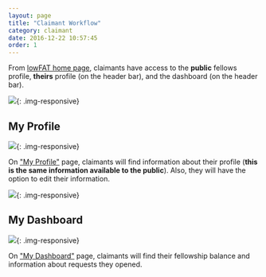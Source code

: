 ```yaml
---
layout: page
title: "Claimant Workflow"
category: claimant
date: 2016-12-22 10:57:45
order: 1
---
```


From [lowFAT home page]({{site.demo_site}}),
claimants have access to the **public** fellows profile,
**theirs** profile (on the header bar),
and the dashboard (on the header bar).

![]({{site.baseurl}}/img/claimant-home.png){: .img-responsive}

## My Profile

![]({{site.baseurl}}/img/claimant-profile.png){: .img-responsive}

On ["My Profile"]({{site.demo_site}}/my-profile/) page,
claimants will find information about their profile
(**this is the same information available to the public**).
Also,
they will have the option to edit their information.

![]({{site.baseurl}}/img/claimant-profile-edit.png){: .img-responsive}

## My Dashboard

![]({{site.baseurl}}/img/claimant-dashboard.png){: .img-responsive}

On ["My Dashboard"]({{site.demo_site}}/dashboard/) page,
claimants will find
their fellowship balance and
information about requests they opened.